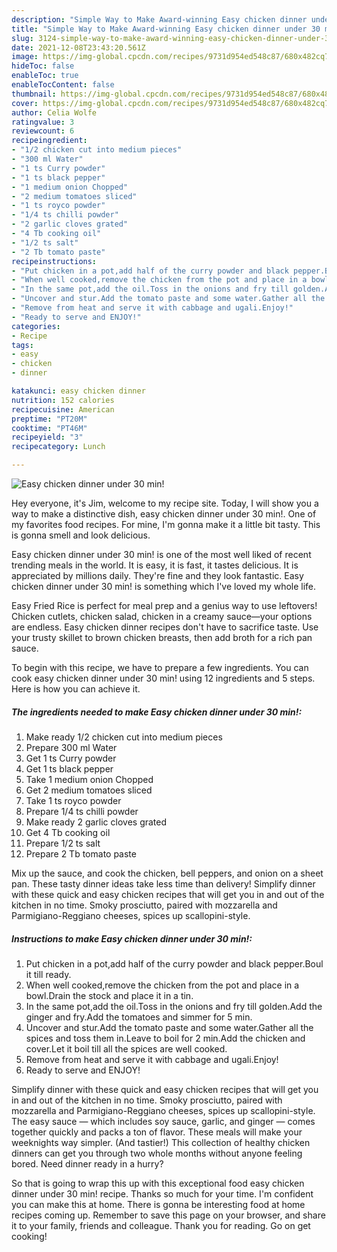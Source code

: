 ```yaml
---
description: "Simple Way to Make Award-winning Easy chicken dinner under 30 min!"
title: "Simple Way to Make Award-winning Easy chicken dinner under 30 min!"
slug: 3124-simple-way-to-make-award-winning-easy-chicken-dinner-under-30-min
date: 2021-12-08T23:43:20.561Z
image: https://img-global.cpcdn.com/recipes/9731d954ed548c87/680x482cq70/easy-chicken-dinner-under-30-min-recipe-main-photo.jpg
hideToc: false
enableToc: true
enableTocContent: false
thumbnail: https://img-global.cpcdn.com/recipes/9731d954ed548c87/680x482cq70/easy-chicken-dinner-under-30-min-recipe-main-photo.jpg
cover: https://img-global.cpcdn.com/recipes/9731d954ed548c87/680x482cq70/easy-chicken-dinner-under-30-min-recipe-main-photo.jpg
author: Celia Wolfe
ratingvalue: 3
reviewcount: 6
recipeingredient:
- "1/2 chicken cut into medium pieces"
- "300 ml Water"
- "1 ts Curry powder"
- "1 ts black pepper"
- "1 medium onion Chopped"
- "2 medium tomatoes sliced"
- "1 ts royco powder"
- "1/4 ts chilli powder"
- "2 garlic cloves grated"
- "4 Tb cooking oil"
- "1/2 ts salt"
- "2 Tb tomato paste"
recipeinstructions:
- "Put chicken in a pot,add half of the curry powder and black pepper.Boul it till ready."
- "When well cooked,remove the chicken from the pot and place in a bowl.Drain the stock and place it in a tin."
- "In the same pot,add the oil.Toss in the onions and fry till golden.Add the ginger and fry.Add the tomatoes and simmer for 5 min."
- "Uncover and stur.Add the tomato paste and some water.Gather all the spices and toss them in.Leave to boil for 2 min.Add the chicken and cover.Let it boil till all the spices are well cooked."
- "Remove from heat and serve it with cabbage and ugali.Enjoy!"
- "Ready to serve and ENJOY!"
categories:
- Recipe
tags:
- easy
- chicken
- dinner

katakunci: easy chicken dinner 
nutrition: 152 calories
recipecuisine: American
preptime: "PT20M"
cooktime: "PT46M"
recipeyield: "3"
recipecategory: Lunch

---
```



![Easy chicken dinner under 30 min!](https://img-global.cpcdn.com/recipes/9731d954ed548c87/680x482cq70/easy-chicken-dinner-under-30-min-recipe-main-photo.jpg)

Hey everyone, it's Jim, welcome to my recipe site. Today, I will show you a way to make a distinctive dish, easy chicken dinner under 30 min!. One of my favorites food recipes. For mine, I'm gonna make it a little bit tasty. This is gonna smell and look delicious.

Easy chicken dinner under 30 min! is one of the most well liked of recent trending meals in the world. It is easy, it is fast, it tastes delicious. It is appreciated by millions daily. They're fine and they look fantastic. Easy chicken dinner under 30 min! is something which I've loved my whole life.

Easy Fried Rice is perfect for meal prep and a genius way to use leftovers! Chicken cutlets, chicken salad, chicken in a creamy sauce—your options are endless. Easy chicken dinner recipes don&#39;t have to sacrifice taste. Use your trusty skillet to brown chicken breasts, then add broth for a rich pan sauce.


To begin with this recipe, we have to prepare a few ingredients. You can cook easy chicken dinner under 30 min! using 12 ingredients and 5 steps. Here is how you can achieve it.

<!--inarticleads1-->

##### The ingredients needed to make Easy chicken dinner under 30 min!:

1. Make ready 1/2 chicken cut into medium pieces
1. Prepare 300 ml Water
1. Get 1 ts Curry powder
1. Get 1 ts black pepper
1. Take 1 medium onion Chopped
1. Get 2 medium tomatoes sliced
1. Take 1 ts royco powder
1. Prepare 1/4 ts chilli powder
1. Make ready 2 garlic cloves grated
1. Get 4 Tb cooking oil
1. Prepare 1/2 ts salt
1. Prepare 2 Tb tomato paste


Mix up the sauce, and cook the chicken, bell peppers, and onion on a sheet pan. These tasty dinner ideas take less time than delivery! Simplify dinner with these quick and easy chicken recipes that will get you in and out of the kitchen in no time. Smoky prosciutto, paired with mozzarella and Parmigiano-Reggiano cheeses, spices up scallopini-style. 

<!--inarticleads2-->

##### Instructions to make Easy chicken dinner under 30 min!:

1. Put chicken in a pot,add half of the curry powder and black pepper.Boul it till ready.
1. When well cooked,remove the chicken from the pot and place in a bowl.Drain the stock and place it in a tin.
1. In the same pot,add the oil.Toss in the onions and fry till golden.Add the ginger and fry.Add the tomatoes and simmer for 5 min.
1. Uncover and stur.Add the tomato paste and some water.Gather all the spices and toss them in.Leave to boil for 2 min.Add the chicken and cover.Let it boil till all the spices are well cooked.
1. Remove from heat and serve it with cabbage and ugali.Enjoy!
1. Ready to serve and ENJOY!

Simplify dinner with these quick and easy chicken recipes that will get you in and out of the kitchen in no time. Smoky prosciutto, paired with mozzarella and Parmigiano-Reggiano cheeses, spices up scallopini-style. The easy sauce — which includes soy sauce, garlic, and ginger — comes together quickly and packs a ton of flavor. These meals will make your weeknights way simpler. (And tastier!) This collection of healthy chicken dinners can get you through two whole months without anyone feeling bored. Need dinner ready in a hurry? 

So that is going to wrap this up with this exceptional food easy chicken dinner under 30 min! recipe. Thanks so much for your time. I'm confident you can make this at home. There is gonna be interesting food at home recipes coming up. Remember to save this page on your browser, and share it to your family, friends and colleague. Thank you for reading. Go on get cooking!
